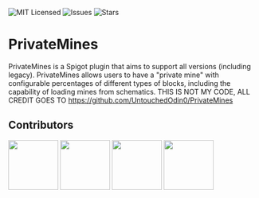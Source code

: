 ![MIT Licensed](https://img.shields.io/github/license/UntouchedOdin0/PrivateMines)
![Issues](https://img.shields.io/github/issues/UntouchedOdin0/PrivateMines)
![Stars](https://img.shields.io/github/stars/UntouchedOdin0/PrivateMines)
# PrivateMines
PrivateMines is a Spigot plugin that aims to support all versions (including legacy).
PrivateMines allows users to have a "private mine" with configurable percentages of different
types of blocks, including the capability of loading mines from schematics. THIS IS NOT MY CODE,
ALL CREDIT GOES TO https://github.com/UntouchedOdin0/PrivateMines

## Contributors
[<img src="https://avatars.githubusercontent.com/u/65050767?v=4" width="100px">](https://github.com/dkim19375)
[<img src="https://avatars.githubusercontent.com/u/18754735?v=4" width="100px">](https://github.com/knightzmc)
[<img src="https://avatars.githubusercontent.com/u/84546230?v=4" width="100px">](https://github.com/bobby29831)
[<img src="https://avatars.githubusercontent.com/u/46828965?v=4" width="100px">](https://github.com/bbSnavy)

